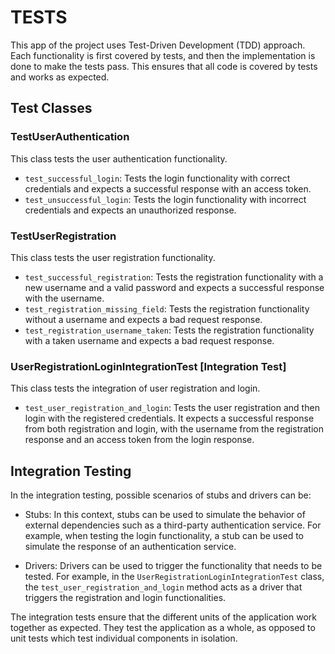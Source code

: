 # TESTS

This app of the project uses Test-Driven Development (TDD) approach. Each functionality is first covered by tests, and then the implementation is done to make the tests pass. This ensures that all code is covered by tests and works as expected.

## Test Classes

### TestUserAuthentication

This class tests the user authentication functionality.

- `test_successful_login`: Tests the login functionality with correct credentials and expects a successful response with an access token.
- `test_unsuccessful_login`: Tests the login functionality with incorrect credentials and expects an unauthorized response.

### TestUserRegistration

This class tests the user registration functionality.

- `test_successful_registration`: Tests the registration functionality with a new username and a valid password and expects a successful response with the username.
- `test_registration_missing_field`: Tests the registration functionality without a username and expects a bad request response.
- `test_registration_username_taken`: Tests the registration functionality with a taken username and expects a bad request response.

### UserRegistrationLoginIntegrationTest **[Integration Test]**

This class tests the integration of user registration and login.

- `test_user_registration_and_login`: Tests the user registration and then login with the registered credentials. It expects a successful response from both registration and login, with the username from the registration response and an access token from the login response.

## Integration Testing

In the integration testing, possible scenarios of stubs and drivers can be:

- Stubs: In this context, stubs can be used to simulate the behavior of external dependencies such as a third-party authentication service. For example, when testing the login functionality, a stub can be used to simulate the response of an authentication service.

- Drivers: Drivers can be used to trigger the functionality that needs to be tested. For example, in the `UserRegistrationLoginIntegrationTest` class, the `test_user_registration_and_login` method acts as a driver that triggers the registration and login functionalities.

The integration tests ensure that the different units of the application work together as expected. They test the application as a whole, as opposed to unit tests which test individual components in isolation.